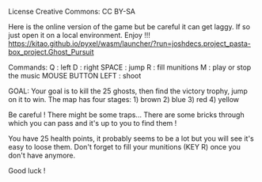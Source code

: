 License Creative Commons: CC BY-SA

Here is the online version of the game but be careful it can get laggy. If so just open it on a local environment. 
Enjoy !!!
https://kitao.github.io/pyxel/wasm/launcher/?run=joshdecs.project_pasta-box_project.Ghost_Pursuit



Commands:
Q : left
D : right
SPACE : jump
R : fill munitions
M : play or stop the music
MOUSE BUTTON LEFT : shoot

GOAL:
Your goal is to kill the 25 ghosts, then find the victory trophy, jump on it to win.
The map has four stages:
    1) brown
    2) blue
    3) red
    4) yellow

Be careful ! There might be some traps...
There are some bricks through which you can pass and it's up to you to find them !

You have 25 health points, it probably seems to be a lot but you will see it's easy to loose them.
Don't forget to fill your munitions (KEY R) once you don't have anymore.

Good luck !


